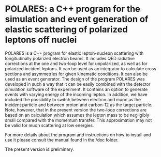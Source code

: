 # POLARES: a C++ program for the simulation and event generation of elastic scattering of polarized leptons off nuclei

POLARES is a C++ program for elastic lepton-nucleon scattering with longitudinally polarized
electron beams. It includes QED radiative corrections at the one and two-loop level for
unpolarized, as well as for polarized incident leptons. It can be used as an integrator to
calculate cross sections and asymmetries for given kinematic conditions. It can also be
used as an event generator. The design of the program POLARES was developed in such a
way that it can be easily combined with the detector simulation software of the experiment.
It contains an option to generate events with varying energy of the incoming lepton. In
addition, we have included the possibility to switch between electron and muon as the
incident particle and between proton and carbon-12 as the target particle. Note, however,
that in the present version the two-loop corrections are based on an calculation which
assumes the lepton mass to be negligibly small compared with the momentum transfer.
This approximation may not be valid for muon scattering at low energies.

For more details about the program and instructions on how to install and use it please consult 
the manual found in the /doc folder. 

The present version is preliminary. 
